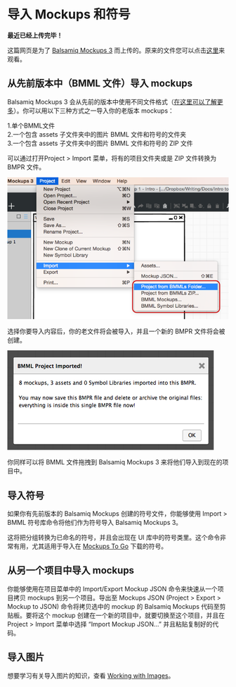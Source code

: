 # 导入 Mockups 和符号

**最近已经上传完毕！** 
   
这篇网页是为了 [Balsamiq Mockups 3](https://balsamiq.com/products/mockups/) 而上传的。原来的文件您可以点击[这里](http://media.balsamiq.com/files/Balsamiq_Mockups_v1-v2_Docs.pdf)来观看。

## 从先前版本中（BMML 文件）导入 mockups

Balsamiq Mockups 3 会从先前的版本中使用不同文件格式（[在这里可以了解更多](http://support.balsamiq.com/customer/portal/articles/1844131#projects)）。你可以用以下三种方式之一导入你的老版本 mockups：

1.单个BMML文件  
2.一个包含 assets 子文件夹中的图片 BMML 文件和符号的文件夹  
3.一个包含 assets 子文件夹中的图片 BMML 文件和符号的 ZIP 文件

可以通过打开Project > Import 菜单，将有的项目文件夹或是 ZIP 文件转换为 BMPR 文件。

![image](images/import.png)

选择你要导入内容后，你的老文件将会被导入，并且一个新的 BMPR 文件将会被创建。

![image](images/import2.png)

你同样可以将 BMML 文件拖拽到 Balsamiq Mockups 3 来将他们导入到现在的项目中。

## 导入符号

如果你有先前版本的 Balsamiq Mockups 创建的符号文件，你能够使用 Import > BMML 符号库命令将他们作为符号导入 Balsamiq Mockups 3。

这将把分组转换为已命名的符号，并且会出现在 UI 库中的符号类里。这个命令非常有用，尤其适用于导入在 [Mockups To Go](http://support.balsamiq.com/customer/portal/articles/131430) 下载的符号。

## 从另一个项目中导入 mockups

你能够使用在项目菜单中的 Import/Export Mockup JSON 命令来快速从一个项目拷贝 mockups 到另一个项目。导出至 Mockups JSON (Project > Export > Mockup to JSON) 命令将拷贝选中的 mockup 的 Balsamiq Mockups 代码至剪贴板。要将这个 mockup 创建在一个新的项目中，就要切换至这个项目，并且在 Project > Import 菜单中选择 “Import Mockup JSON…”  并且粘贴复制好的代码。

## 导入图片

想要学习有关导入图片的知识，查看 [Working with Images](http://support.balsamiq.com/customer/portal/articles/110401)。
